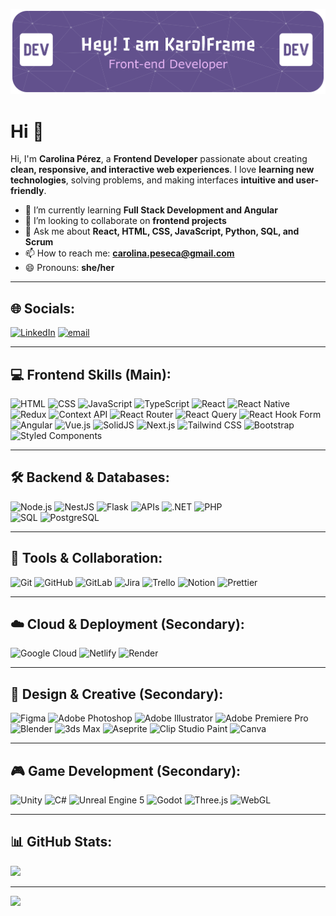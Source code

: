 ![Banner](./github-header-banner.png)
# Hi 👋
Hi, I'm **Carolina Pérez**, a **Frontend Developer** passionate about creating **clean, responsive, and interactive web experiences**. I love **learning new technologies**, solving problems, and making interfaces **intuitive and user-friendly**.  

- 🌱 I’m currently learning **Full Stack Development and Angular**  
- 👯 I’m looking to collaborate on **frontend projects**  
- 💬 Ask me about **React, HTML, CSS, JavaScript, Python, SQL, and Scrum**  
- 📫 How to reach me: **carolina.peseca@gmail.com**  
- 😄 Pronouns: **she/her**  

---

## 🌐 Socials:
[![LinkedIn](https://img.shields.io/badge/LinkedIn-%230077B5.svg?logo=linkedin&logoColor=white)](https://linkedin.com/in/carolina-perez-segura)
[![email](https://img.shields.io/badge/Email-D14836?logo=gmail&logoColor=white)](mailto:carolina.peseca@gmail.com)  

---

## 💻 Frontend Skills (Main):
![HTML](https://img.shields.io/badge/HTML5-E34F26?style=for-the-badge&logo=html5&logoColor=white)
![CSS](https://img.shields.io/badge/CSS3-1572B6?style=for-the-badge&logo=css3&logoColor=white)
![JavaScript](https://img.shields.io/badge/JavaScript-F7DF1E?style=for-the-badge&logo=javascript&logoColor=black)
![TypeScript](https://img.shields.io/badge/TypeScript-007ACC?style=for-the-badge&logo=typescript&logoColor=white)
![React](https://img.shields.io/badge/React-61DAFB?style=for-the-badge&logo=react&logoColor=black)
![React Native](https://img.shields.io/badge/React_Native-20232a?style=for-the-badge&logo=react&logoColor=61DAFB)
![Redux](https://img.shields.io/badge/Redux-764ABC?style=for-the-badge&logo=redux&logoColor=white)
![Context API](https://img.shields.io/badge/Context--API-000000?style=for-the-badge&logo=react)
![React Router](https://img.shields.io/badge/React_Router-CA4245?style=for-the-badge&logo=react-router&logoColor=white)
![React Query](https://img.shields.io/badge/React_Query-FF4154?style=for-the-badge&logo=react-query&logoColor=white)
![React Hook Form](https://img.shields.io/badge/React_Hook_Form-EC5990?style=for-the-badge&logo=reacthookform&logoColor=white)
![Angular](https://img.shields.io/badge/Angular-DD0031?style=for-the-badge&logo=angular&logoColor=white)
![Vue.js](https://img.shields.io/badge/Vue.js-35495e?style=for-the-badge&logo=vuedotjs&logoColor=4FC08D)
![SolidJS](https://img.shields.io/badge/SolidJS-2c4f7c?style=for-the-badge&logo=solid&logoColor=c8c9cb)
![Next.js](https://img.shields.io/badge/Next.js-black?style=for-the-badge&logo=next.js&logoColor=white)
![Tailwind CSS](https://img.shields.io/badge/Tailwind_CSS-38B2AC?style=for-the-badge&logo=tailwind-css&logoColor=white)
![Bootstrap](https://img.shields.io/badge/Bootstrap-7952B3?style=for-the-badge&logo=bootstrap&logoColor=white)
![Styled Components](https://img.shields.io/badge/Styled--Components-DB7093?style=for-the-badge&logo=styled-components&logoColor=white)

---

## 🛠 Backend & Databases:
![Node.js](https://img.shields.io/badge/Node.js-339933?style=for-the-badge&logo=node.js&logoColor=white)
![NestJS](https://img.shields.io/badge/NestJS-E0234E?style=for-the-badge&logo=nestjs&logoColor=white)
![Flask](https://img.shields.io/badge/Flask-000000?style=for-the-badge&logo=flask&logoColor=white)
![APIs](https://img.shields.io/badge/APIs-6DB33F?style=for-the-badge&logo=fastapi&logoColor=white)
![.NET](https://img.shields.io/badge/.NET-5C2D91?style=for-the-badge&logo=.net&logoColor=white)
![PHP](https://img.shields.io/badge/PHP-777BB4?style=for-the-badge&logo=php&logoColor=white)  
![SQL](https://img.shields.io/badge/SQL-4479A1?style=for-the-badge&logo=mysql&logoColor=white)
![PostgreSQL](https://img.shields.io/badge/PostgreSQL-4169E1?style=for-the-badge&logo=postgresql&logoColor=white)

---

## 🔄 Tools & Collaboration:
![Git](https://img.shields.io/badge/Git-F05032?style=for-the-badge&logo=git&logoColor=white)
![GitHub](https://img.shields.io/badge/GitHub-181717?style=for-the-badge&logo=github&logoColor=white)
![GitLab](https://img.shields.io/badge/GitLab-181717?style=for-the-badge&logo=gitlab&logoColor=white)
![Jira](https://img.shields.io/badge/Jira-0A0FFF?style=for-the-badge&logo=jira&logoColor=white)
![Trello](https://img.shields.io/badge/Trello-026AA7?style=for-the-badge&logo=trello&logoColor=white)
![Notion](https://img.shields.io/badge/Notion-000000?style=for-the-badge&logo=notion&logoColor=white)
![Prettier](https://img.shields.io/badge/Prettier-F7B93E?style=for-the-badge&logo=prettier&logoColor=black)

---

## ☁️ Cloud & Deployment (Secondary):
![Google Cloud](https://img.shields.io/badge/GoogleCloud-4285F4?style=for-the-badge&logo=google-cloud&logoColor=white)
![Netlify](https://img.shields.io/badge/Netlify-000000?style=for-the-badge&logo=netlify&logoColor=00C7B7)
![Render](https://img.shields.io/badge/Render-46E3B7?style=for-the-badge&logo=render&logoColor=white)

---

## 🎨 Design & Creative (Secondary):
![Figma](https://img.shields.io/badge/Figma-F24E1E?style=for-the-badge&logo=figma&logoColor=white)
![Adobe Photoshop](https://img.shields.io/badge/Adobe_Photoshop-31A8FF?style=for-the-badge&logo=adobe-photoshop&logoColor=white)
![Adobe Illustrator](https://img.shields.io/badge/Adobe_Illustrator-FF9A00?style=for-the-badge&logo=adobe-illustrator&logoColor=white)
![Adobe Premiere Pro](https://img.shields.io/badge/Adobe_Premiere_Pro-9999FF?style=for-the-badge&logo=adobe-premiere-pro&logoColor=white)
![Blender](https://img.shields.io/badge/Blender-F5792A?style=for-the-badge&logo=blender&logoColor=white)
![3ds Max](https://img.shields.io/badge/3ds_Max-0696D7?style=for-the-badge&logo=autodesk&logoColor=white)
![Aseprite](https://img.shields.io/badge/Aseprite-FFFFFF?style=for-the-badge&logo=Aseprite&logoColor=7D929E)
![Clip Studio Paint](https://img.shields.io/badge/ClipStudioPaint-CFD3D3?style=for-the-badge&logo=ClipStudioPaint&logoColor=white)
![Canva](https://img.shields.io/badge/Canva-00C4CC?style=for-the-badge&logo=Canva&logoColor=white)

---

## 🎮 Game Development (Secondary):
![Unity](https://img.shields.io/badge/Unity-FFFFFF?style=for-the-badge&logo=unity&logoColor=black)
![C#](https://img.shields.io/badge/C%23-239120?style=for-the-badge&logo=c-sharp&logoColor=white)
![Unreal Engine 5](https://img.shields.io/badge/Unreal_Engine-313131?style=for-the-badge&logo=unrealengine&logoColor=white)
![Godot](https://img.shields.io/badge/Godot-FFFFFF?style=for-the-badge&logo=godot-engine)
![Three.js](https://img.shields.io/badge/Three.js-black?style=for-the-badge&logo=three.js&logoColor=white)
![WebGL](https://img.shields.io/badge/WebGL-990000?style=for-the-badge&logo=webgl&logoColor=white)

---

## 📊 GitHub Stats:
![](https://github-readme-stats.vercel.app/api/top-langs/?username=Karolframe&theme=dark&hide_border=false&include_all_commits=false&count_private=false&layout=compact)

---
[![](https://visitcount.itsvg.in/api?id=KarolFrame&icon=5&color=11)](https://visitcount.itsvg.in)
